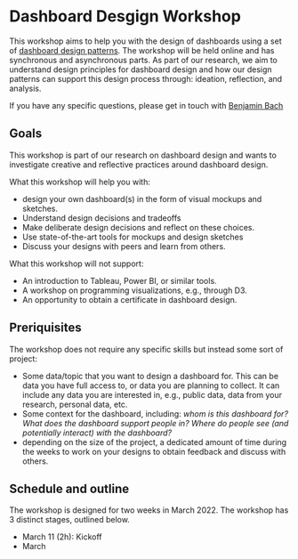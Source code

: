 # Dashboard Desgign Workshop
This workshop aims to help you with the design of dashboards using a set of [dashboard design patterns](patterns.html). The workshop will be held online and has synchronous and asynchronous parts. As part of our research, we aim to understand design principles for dashboard design and how our design patterns can support this design process through: ideation, reflection, and analysis.  

If you have any specific questions, please get in touch with [Benjamin Bach](mailto:bbach@inf.ed.ac.uk) 

## Goals

This workshop is part of our research on dashboard design and wants to investigate creative and reflective practices around dashboard design.  

What this workshop will help you with:
* design your own dashboard(s) in the form of visual mockups and sketches.
* Understand design decisions and tradeoffs
* Make deliberate design decisions and reflect on these choices.
* Use state-of-the-art tools for mockups and design sketches
* Discuss your designs with peers and learn from others. 

What this workshop will not support: 
* An introduction to Tableau, Power BI, or similar tools.
* A workshop on programming visualizations, e.g., through D3. 
* An opportunity to obtain a certificate in dashboard design.

## Preriquisites

The workshop does not require any specific skills but instead some sort of project: 
* Some data/topic that you want to design a dashboard for. This can be data you have full access to, or data you are planning to collect. It can include any data you are interested in, e.g., public data, data from your research, personal data, etc.
* Some context for the dashboard, including: *whom is this dashboard for? What does the dashboard support people in? Where do people see (and potentially interact) with the dashboard?*
* depending on the size of the project, a dedicated amount of time during the weeks to work on your designs to obtain feedback and discuss with others. 


## Schedule and outline

The workshop is designed for two weeks in March 2022. The workshop has 3 distinct stages, outlined below.

* March 11 (2h): Kickoff 
* March 















